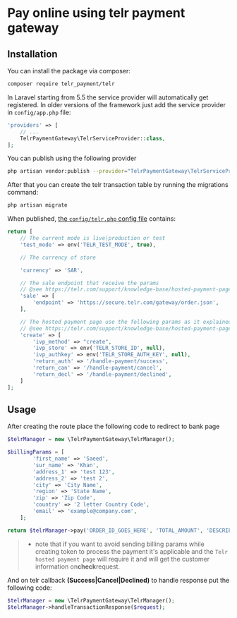 # Pay online using telr payment gateway

## Installation

You can install the package via composer:

``` bash
composer require telr_payment/telr
```


In Laravel starting from 5.5 the service provider will automatically get registered. In older versions of the framework just add the service provider in `config/app.php` file:

```php
'providers' => [
    // ...
    TelrPaymentGateway\TelrServiceProvider::class,
];
```

You can publish using the following provider

```bash
php artisan vendor:publish --provider="TelrPaymentGateway\TelrServiceProvider"
```
After that you can create the telr transaction table by running the migrations command:

```bash
php artisan migrate
```

When published, [the `config/telr.php` config file](#) contains:
```php
return [
    // The current mode is live|production or test
    'test_mode' => env('TELR_TEST_MODE', true),

    // The currency of store

    'currency' => 'SAR',

    // The sale endpoint that receive the params
    // @see https://telr.com/support/knowledge-base/hosted-payment-page-integration-guide
    'sale' => [
        'endpoint' => 'https://secure.telr.com/gateway/order.json',
    ],

    // The hosted payment page use the following params as it explained in the integration guide
    // @see https://telr.com/support/knowledge-base/hosted-payment-page-integration-guide/#request-method-and-format
    'create' => [
        'ivp_method' => "create",
        'ivp_store' => env('TELR_STORE_ID', null),
        'ivp_authkey' => env('TELR_STORE_AUTH_KEY', null),
        'return_auth' => '/handle-payment/success',
        'return_can' => '/handle-payment/cancel',
        'return_decl' => '/handle-payment/declined',
    ]
];
```

## Usage

After creating the route place the following code to redirect to bank page

```php
$telrManager = new \TelrPaymentGateway\TelrManager();

$billingParams = [
        'first_name' => 'Saeed',
        'sur_name' => 'Khan',
        'address_1' => 'test 123',
        'address_2' => 'test 2',
        'city' => 'City Name',
        'region' => 'State Name',
        'zip' => 'Zip Code',
        'country' => '2 letter Country Code',
        'email' => 'example@company.com',
    ];

return $telrManager->pay('ORDER_ID_GOES_HERE', 'TOTAL_AMOUNT', 'DESCRIPTION ...', $billingParams)->redirect();

```
> - note that if you want to avoid sending billing params while creating token to process the payment it's applicable and the `Telr hosted payment page` will require it and will get the customer information on**check**request.

And on telr callback **(Success|Cancel|Declined)** to handle response put the following code:
```php
$telrManager = new \TelrPaymentGateway\TelrManager();
$telrManager->handleTransactionResponse($request);
```
